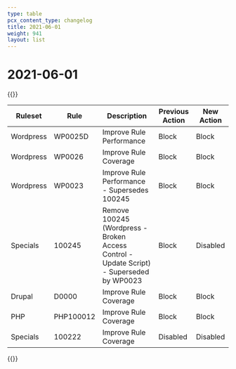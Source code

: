 ```yaml
---
type: table
pcx_content_type: changelog
title: 2021-06-01
weight: 941
layout: list
---
```


# 2021-06-01

{{<table-wrap>}}

<table style="width: 100%">
  <thead>
    <tr>
      <th>Ruleset</th>
      <th>Rule</th>
      <th>Description</th>
      <th>Previous Action</th>
      <th>New Action</th>
    </tr>
  </thead>
  <tbody>
    <tr>
      <td>Wordpress</td>
      <td>WP0025D</td>
      <td>Improve Rule Performance</td>
      <td>Block</td>
      <td>Block</td>
    </tr>
    <tr>
      <td>Wordpress</td>
      <td>WP0026</td>
      <td>Improve Rule Coverage</td>
      <td>Block</td>
      <td>Block</td>
    </tr>
    <tr>
      <td>Wordpress</td>
      <td>WP0023</td>
      <td>Improve Rule Performance - Supersedes 100245</td>
      <td>Block</td>
      <td>Block</td>
    </tr>
    <tr>
      <td>Specials</td>
      <td>100245</td>
      <td>
        Remove 100245 (Wordpress - Broken Access Control - Update Script) -
        Superseded by WP0023
      </td>
      <td>Block</td>
      <td>Disabled</td>
    </tr>
    <tr>
      <td>Drupal</td>
      <td>D0000</td>
      <td>Improve Rule Coverage</td>
      <td>Block</td>
      <td>Block</td>
    </tr>
    <tr>
      <td>PHP</td>
      <td>PHP100012</td>
      <td>Improve Rule Coverage</td>
      <td>Block</td>
      <td>Block</td>
    </tr>
    <tr>
      <td>Specials</td>
      <td>100222</td>
      <td>Improve Rule Coverage</td>
      <td>Disabled</td>
      <td>Disabled</td>
    </tr>
  </tbody>
</table>
{{</table-wrap>}}
